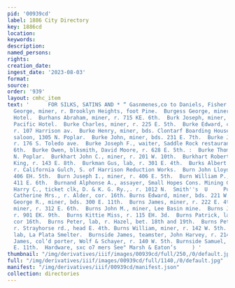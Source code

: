 ```yaml
---
pid: '00939cd'
label: 1886 City Directory
key: 1886cd
location: 
keywords: 
description: 
named_persons: 
rights: 
creation_date: 
ingest_date: '2023-08-03'
format: 
source: 
order: '939'
layout: cmhc_item
text: '      FOR SILKS, SATINS AND * “ Gasnmenes,co to Daniels, Fisher BUR - 80 B  Burge
  George, miner, r. Brooklyn Heights, foot Pine.  Burgess George, miner, bds. Sprague
  Hotel.  Burhans Abraham, miner, r. 715 KE. 6th.  Burk Joseph, miner, bds. Grand
  Pacific Hotel.  Burke Charles, miner, r. 225 E. 5th.  Burke Edward, clk, J. H. Miller,
  r. 107 Harrison av.  Burke Henry, miner, bds. Clontarf Boarding House.  Burke James,
  saloon, 1305 N. Poplar.  Burke John, miner, bds. 231 E. 7th.  Burke John F., miner,
  r. 176 S. Toledo ave.  Burke Joseph F., waiter, Saddle Rock restaurant, r. 118 E.
  6th.  Burke Owen, blksmith, David Moore, r. 628 E. 5th. :  Burke Thomas J., r. 1305
  N. Poplar.  Burkhart John C., miner, r. 201 W. 10th.  Burkhart Robert N., clk, John
  King, r. 143 E. 8th.  Burkman Gus, lab, r. 301 E. 4th.  Burks Albert S., ore hauler,
  r. California Gulch, S. of Harrison Reduction Works.  Burn John Lloyd, miner, r.
  406 EH. 5th.  Burn Juseph I., miner, r. 406 E. 5th.  Burn William P., miner, r.
  411 E. 6th.  Burnand Alphonse A., assayer, Small Hopes Cons. Mining Co.  Burnett
  Harry C., ticket clk, D. & K. G. Ry.,. r. 1012 N.  Smith''s  U     Poplar. Burns
  Catherine Mrs., r. Alder, cor. 16th. Burns Edward, miner, bds. 221 W. 2d.  Burns
  George R., miner, bds. 300 E. 11th.  Burns James, miner, r. 222 E. 4th.  Burns John,
  miner, r. 312 E. 6th.  Burns John M., miner, Lee Basin mine.  Burns Joseph, miner,
  r. 901 EK. 9th.  Burns Kittie Miss, r. 115 EH. 3d.  Burns Patrick, lab, r. Alder,
  cor 16th.  Burns Peter, lab, r. Hazel, bet. 18th and 19th.  Burns Peter, miner,
  r. Strayhorse rd., head E. 4th. Burns William, miner, r. 142 W. 5th.  Burnside D.,
  lab, La Plata Smelter.  Burnside James, teamster, John Harvey, r. 214 E. 11th. Burnside
  James, col’d porter, Wolf & Schayer, r. 140 W. 5th. Burnside Samuel, lab, r. 423
  E. 11th.  Hardware, sxc o7 mers See" Marsh & Eaton’s     ) '
thumbnail: "/img/derivatives/iiif/images/00939cd/full/250,/0/default.jpg"
full: "/img/derivatives/iiif/images/00939cd/full/1140,/0/default.jpg"
manifest: "/img/derivatives/iiif/00939cd/manifest.json"
collection: directories
---
```

